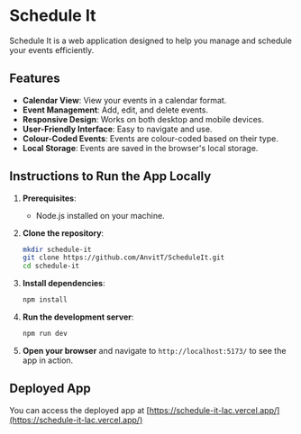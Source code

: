 # Schedule It

Schedule It is a web application designed to help you manage and schedule your events efficiently.

## Features

- **Calendar View**: View your events in a calendar format.
- **Event Management**: Add, edit, and delete events.
- **Responsive Design**: Works on both desktop and mobile devices.
- **User-Friendly Interface**: Easy to navigate and use.
- **Colour-Coded Events**: Events are colour-coded based on their type.
- **Local Storage**: Events are saved in the browser's local storage.

## Instructions to Run the App Locally

1. **Prerequisites**:
    - Node.js installed on your machine.


1. **Clone the repository**:
    ```sh
    mkdir schedule-it
    git clone https://github.com/AnvitT/ScheduleIt.git
    cd schedule-it
    ```

2. **Install dependencies**:
    ```sh
    npm install
    ```

3. **Run the development server**:
    ```sh
    npm run dev
    ```

4. **Open your browser** and navigate to `http://localhost:5173/` to see the app in action.

## Deployed App

You can access the deployed app at [https://schedule-it-lac.vercel.app/](https://schedule-it-lac.vercel.app/)